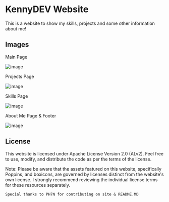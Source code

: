 # KennyDEV Website
This is a website to show my skills, projects and some other information about me!

## Images

Main Page

![image](https://github.com/KennySB-dev/kennysb-dev.github.io/assets/120841550/9deacc3d-8307-453f-bc81-2fe6fa885089)

Projects Page

![image](https://github.com/KennySB-dev/kennysb-dev.github.io/assets/120841550/045769bb-eff8-44d4-a7f5-8cb334a98a22)

Skills Page

![image](https://github.com/KennySB-dev/kennysb-dev.github.io/assets/120841550/f02f1ede-14c2-453b-943a-562f181a8265)

About Me Page & Footer

![image](https://github.com/KennySB-dev/kennysb-dev.github.io/assets/120841550/b7ba9151-fda3-4483-b7f8-03dc3117d0d7)

## License

This website is licensed under Apache License Version 2.0 (ALv2). Feel free to use, modify, and distribute the code as per the terms of the license.

Note: Please be aware that the assets featured on this website, specifically Poppins, and boxicons, are governed by licenses distinct from the website's own license. I strongly recommend reviewing the individual license terms for these resources separately.

`Special thanks to PH7N for contributing on site & README.MD`
